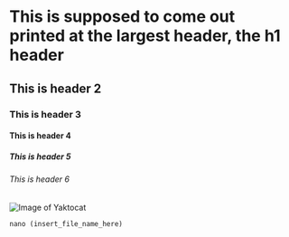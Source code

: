 # This is supposed to come out printed at the largest header, the h1 header
## This is header 2
### This is header 3
#### This is header 4
##### This is header 5
###### This is header 6
![Image of Yaktocat](https://octodex.github.com/images/yaktocat.png)
``` python
nano (insert_file_name_here)
```
